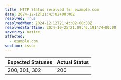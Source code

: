 ```yaml
---
title: HTTP Status resolved for example.com
date: 2024-12-12T21:42:02+00:00Z
resolved: True
resolvedWhen: 2024-12-12T21:42:02+00:00Z
resolvedStartTime: 2024-10-25T21:09:43.191474+00:00
severity: notice
affected:
  - example.com
section: issue
---
```


| Expected Statuses | Actual Status  |
|-------------------|----------------|
| 200, 301, 302 | 200 |
